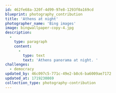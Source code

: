```yaml
---
id: 462fe68a-320f-4d99-97e8-1293f0a169cd
blueprint: photography_contribution
title: 'Athens at night'
photographer_name: 'Bing images'
image: bingwallpaper-copy-4.jpg
description:
  -
    type: paragraph
    content:
      -
        type: text
        text: 'Athens panorama at night. '
challenges:
  - democracy
updated_by: 46c097c5-771c-49e2-b8c6-ba6009ae7172
updated_at: 1719230869
collection_type: photography-contribution
---
```

